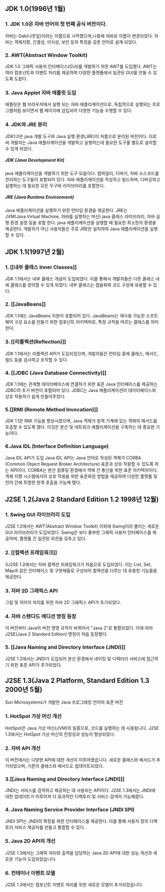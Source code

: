 ## JDK 1.0(1996년 1월)

### 1. JDK 1.0은 자바 언어의 첫 번째 공식 버전이다. 
자바는 Oak(나뭇잎)이라는 이름으로 시작했으며,나중에 자바로 이름이 변경되었다. 자바는 객체지향, 간결성, 이식성, 보안 등의 특징을 갖춘 언어로 설계 되었다.
### 2. AWT(Abstract Window Toolkit) 
JDK 1.0 그래픽 사용자 인터페이스(GUI)를 개발하기 위한 AWT를 도입했다. AWT는 여러 컴포넌트와 이벤트  처리를 제공하여 다양한 플랫폼에서 일관된 GUI를 만들 수 있도록 도왔다. 
### 3. Java Applet 자바 애플릿 도입 
애플릿은 웹 브라우저에서 실행 되는 자바 애플리케이션으로, 독립적으로 실행되는 프로그램처럼 보이면서 웹 페이지에 삽입되어 다양한 기능을 수행할 수 있다. 
### 4. JDK와 JRE 분리 
JDK1.0은 java 개발 도구와 Java 실행 환경(JRE)이 처름으로 분리된 버전이다. 이로써 개발자는 Java 애플리케이션을 개발하고 실행하는데 필요한 도구를 별도로 설치할 수 있게 되었다. 
##### JDK (Java Development Kit)
java 애플리케이션을 개발하기 위한 도구 모음이다. 컴파일러, 디버거, 자바 소스코드를 관리하는 도구들이 포함되어 있다. 
자바 애플리케이션을 작성하고 빌드하며, 디버깅하고 실행하는 데 필요한 모든 두구와 라이브러리를 포함한다. 
##### JRE (Java Runtime Environment)
Java 애플리케이션을 실행하기 위한 런타임 환경을 제공한다. JRE는 JVM(Java Virtual Machine, 자바를 실행하는 머신) java 클래스 라이브러리, 자바 실행 환경 설정 등을 포함 한다. 
java 애플리케이션을 실행할 때 필요한 최소한의 환경을 제공한다. 개발자가 아닌 사용자들은 주로 JRE만 설치하여 Java 애플리케이션을 실행할 수 있다. 

## JDK 1.1(1997년 2월)

### 1. [[내부 클래스 Inner Classes]]
 JDK 1.1에서는 내부 클래스 개념이 도입되었다. 
이를 통해서 개발자들은 다른 클래스 내에 클래스를 정의할 수 있게 되었다. 내부 클래스는 캡슐화와 코드 구성에 유용할 수 있다.	

### 2. [[JavaBeans]]
JDK 1.1에는 JavaBeans 지원이 포함되어 있다. JavaBeans는 재사용 가능한 소프트웨어 구성 요소를 만들기 위한 컴포넌트 아키텍처로, 특정 규칙을 따르는 클래스를 의미한다. 
### 3. [[리플렉션(Reflection)]] 
JDK 1.1에서는 리플렉션 API가 도입되었으며, 개발자들은 런타임 중에 클래스, 메서드, 필드 등을 검사하고 조작할 수 있다.
### 4. [[JDBC (Java Database Connectivity)]]
JDK 1.1에는 관계형 데이터베이스에 연결하기 위한 표준 Java 인터페이스를 제공하는 JDBC의 초기 버전이 포함되어 있다. JDBC는 Java 애플리케이션이 데이터베이스와 상호 작용하기 쉽게 만들어주었다.
### 5.[[RMI (Remote Method Invocation)]]
JDK 1.1은 RMI 기능을 향상시켰으며, Java 객체가 원격 기계에 있는 객체의 메서드를 호출할 수 있도록 했다. 이것은 분산 및 네트워크 애플리케이션을 구축하는 데 중요한 기능이다.
### 6.Java IDL (Interface Definition Language)
Java IDL API가 도입 Java IDL API는 Java 언어로 작성된 객체가 CORBA (Common Object Request Broker Architecture) 표준과 상호 작용할 수 있도록 하는 API이다.
CORBA는 분산 컴퓨팅 환경에서 객체 간 통신을 위한 표준 아키텍처이다. 객체 지향 시스템에서의 상호 작용을 위한 표준화된 방법을 제공하여 다양한 플랫폼 및 언어 간에 투명한 원격 호출을 가능케 했다.

## J2SE 1.2(Java 2 Standard Edition 1.2 1998년 12월)

### 1. Swing GUI 라이브러리 도입
J2SE 1.2에서는 AWT(Abstract Window Toolkit) 이외에 Swing이라 불리는 새로운 GUI 라이브러리가 도입되었다. Swing은 보다 풍부한 그래픽 사용자 인터페이스를 제공하며, 플랫폼 간 일관된 외관을 갖추고 있다.
### 2. [[컬렉션 프레임워크]]
3J2SE 1.2에서는 자바 컬렉션 프레임워크가 처음으로 도입되었다. 이는 List, Set, Map과 같은 인터페이스 및 구현체들로 구성되어 컬렉션을 다루는 데 유용한 기능들을 제공한다.
### 3. 자바 2D 그래픽스 API
그림 및 이미지 처리를 위한 자바 2D 그래픽스 API가 추가되었다.
### 4. 자바 스탠다드 에디션 명칭 등장
이 버전부터 Java의 버전 명명 규칙이 바뀌어서 "Java 2"로 통합되었다. 이에 따라 J2SE(Java 2 Standard Edition) 명칭이 처음 등장했다.
### 5. [[Java Naming and Directory Interface (JNDI)]]
J2SE 1.2에서는 JNDI가 도입되어 분산 환경에서 네이밍 및 디렉터리 서비스에 접근하기 위한 표준 API가 추가되었다.

## J2SE 1.3(Java 2 Platform, Standard Edition 1.3 2000년 5월)
Sun Microsystems가 개발한 Java 프로그래밍 언어의 표준 버전 

### 1. HotSpot 가상 머신 개선
HotSpot은 Java 가상 머신(JVM)의 일종으로, 코드를 실행하는 데 사용됩니다. J2SE 1.3에서는 HotSpot 가상 머신의 안정성과 성능이 향상되었다.

### 2. 자바 API 개선
이 버전에서는 다양한 API에 대한 개선이 이루어졌습니다. 새로운 클래스와 메서드가 추가되었으며, 기존의 클래스와 메서드도 업데이트되었다.
### 3.[[Java Naming and Directory Interface (JNDI)]]
JNDI는 서비스를 검색하고 제공하는 데 사용되는 API이다. J2SE 1.3에서는 JNDI에 대한 업데이트가 이루어져 더 효과적인 디렉토리 및 서비스 검색이 가능해졌다.
### 4. Java Naming Service Provider Interface (JNDI SPI)
JNDI SPI는 JNDI의 확장을 위한 인터페이스를 제공한다. 이를 통해 사용자 정의 디렉토리 서비스 제공자를 만들고 통합할 수 있다.
### 5.  Java 2D API의 개선
J2SE 1.3에서는 그래픽 처리와 출력을 담당하는 Java 2D API에 대한 성능 개선과 새로운 기능이 도입되었습니다.
### 6. 컨테이너 이벤트 모델 
J2SE 1.3에서는 컴포넌트 이벤트 처리를 위한 새로운 모델이 추가되었습니다.